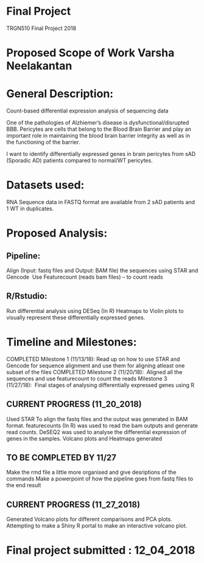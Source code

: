 # Final Project
TRGN510 Final Project 2018

# Proposed Scope of Work       Varsha Neelakantan


# General Description: 

Count-based differential expression analysis of sequencing data

One of the pathologies of Alzhiemer’s disease is dysfunctional/disrupted BBB. Pericytes are cells that belong to the Blood Brain Barrier and play an important role in maintaining the blood brain barrier integrity as well as in the functioning of the barrier. 

I want to identify differentially expressed genes in brain pericytes from sAD (Sporadic AD) patients compared to normal/WT pericytes. 

# Datasets used: 

RNA Sequence data in FASTQ format are available from 2 sAD patients and 1 WT in duplicates. 

# Proposed Analysis: 
## Pipeline:

Align (Input: fastq files and  Output: BAM file) the sequences using STAR and Gencode 
Use Featurecount (reads bam files) – to count reads 

## R/Rstudio:

Run differential analysis using DESeq (In R)
Heatmaps to Violin plots to visually represent these differentially expressed genes.

# Timeline and Milestones:

COMPLETED Milestone 1 (11/13/18): Read up on how to use STAR and Gencode for sequence alignment and use them for aligning atleast one subset of the files
COMPLETED Milestone 2 (11/20/18):  Aligned all the sequences and use featurecount to count the reads
Milestone 3 (11/27/18):  Final stages of analysing differentially expressed genes using R


## CURRENT PROGRESS (11_20_2018)

Used STAR To align the fastq files and the output was generated in BAM format.
featurecounts (In R) was used to read the bam outputs and generate read counts.
DeSEQ2 was used to analyse the differential expression of genes in the samples.
Volcano plots and Heatmaps generated

## TO BE COMPLETED BY 11/27

Make the rmd file a little more organised and give desriptions of the commands
Make a powerpoint of how the pipeline goes from fastq files to the end result

## CURRENT PROGRESS (11_27_2018)

Generated Volcano plots for different comparisons and PCA plots.
Attempting to make a Shiny R portal to make an interactive volcano plot.

# Final project submitted : 12_04_2018

